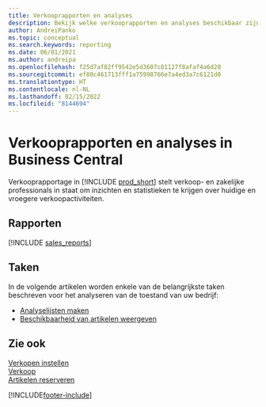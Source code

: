 ```yaml
---
title: Verkooprapporten en analyses
description: Bekijk welke verkooprapporten en analyses beschikbaar zijn in de standaardversie van Business Central, zodat u uw bedrijf kunt volgen.
author: AndreiPanko
ms.topic: conceptual
ms.search.keywords: reporting
ms.date: 06/01/2021
ms.author: andreipa
ms.openlocfilehash: f25d7af82ff9542e5d3607c81127f8afaf4a6d28
ms.sourcegitcommit: ef80c461713fff1a75998766e7a4ed3a7c6121d0
ms.translationtype: HT
ms.contentlocale: nl-NL
ms.lasthandoff: 02/15/2022
ms.locfileid: "8144694"
---
```

# <a name="sales-reports-and-analytics-in-business-central"></a>Verkooprapporten en analyses in Business Central

Verkooprapportage in [!INCLUDE [prod_short](includes/prod_short.md)] stelt verkoop- en zakelijke professionals in staat om inzichten en statistieken te krijgen over huidige en vroegere verkoopactiviteiten.  

## <a name="reports"></a>Rapporten
[!INCLUDE [sales_reports](includes/sales-reports-include.md)]

## <a name="tasks"></a>Taken

In de volgende artikelen worden enkele van de belangrijkste taken beschreven voor het analyseren van de toestand van uw bedrijf:

* [Analyselijsten maken](bi-how-create-analysis-views-reports.md)  
* [Beschikbaarheid van artikelen weergeven](inventory-how-availability-overview.md)


## <a name="see-also"></a>Zie ook

[Verkopen instellen](sales-setup-sales.md)  
[Verkoop](sales-manage-sales.md)  
[Artikelen reserveren](inventory-how-to-reserve-items.md)

[!INCLUDE[footer-include](includes/footer-banner.md)]
